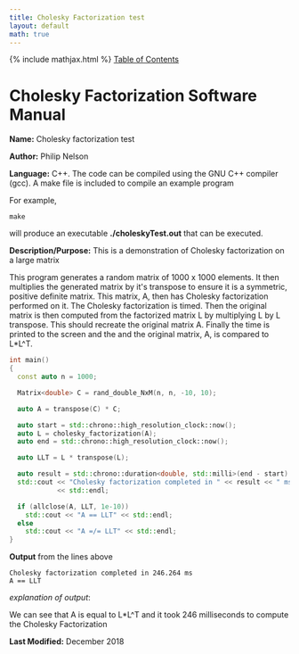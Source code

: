 ```yaml
---
title: Cholesky Factorization test
layout: default
math: true
---
```

{% include mathjax.html %}
<a href="https://philipnelson5.github.io/math4610/SoftwareManual"> Table of Contents </a>
# Cholesky Factorization Software Manual

**Name:** Cholesky factorization test

**Author:** Philip Nelson

**Language:** C++. The code can be compiled using the GNU C++ compiler (gcc). A make file is included to compile an example program

For example,

```
make
```

will produce an executable **./choleskyTest.out** that can be executed.

**Description/Purpose:** This is a demonstration of Cholesky factorization on a large matrix


This program generates a random matrix of 1000 x 1000 elements. It then multiplies the generated matrix by it's transpose to ensure it is a symmetric, positive definite matrix. This matrix, A, then has Cholesky factorization performed on it. The Cholesky factorization is timed. Then the original matrix is then computed from the factorized matrix L by multiplying L by L transpose. This should recreate the original matrix A. Finally the time is printed to the screen and the and the original matrix, A, is compared to L\*L^T.

``` cpp
int main()
{
  const auto n = 1000;

  Matrix<double> C = rand_double_NxM(n, n, -10, 10);

  auto A = transpose(C) * C;

  auto start = std::chrono::high_resolution_clock::now();
  auto L = cholesky_factorization(A);
  auto end = std::chrono::high_resolution_clock::now();

  auto LLT = L * transpose(L);

  auto result = std::chrono::duration<double, std::milli>(end - start).count();
  std::cout << "Cholesky factorization completed in " << result << " ms"
            << std::endl;

  if (allclose(A, LLT, 1e-10))
    std::cout << "A == LLT" << std::endl;
  else
    std::cout << "A =/= LLT" << std::endl;
}
```

**Output** from the lines above
```
Cholesky factorization completed in 246.264 ms
A == LLT
```

_explanation of output_:

We can see that A is equal to L\*L^T and it took 246 milliseconds to compute the Cholesky Factorization

**Last Modified:** December 2018

